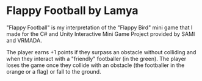 # Flappy Football by Lamya
"Flappy Football" is my interpretation of the "Flappy Bird" mini game that I made for the C# and Unity Interactive Mini Game Project provided by SAMI and VRMADA.

The player earns +1 points if they surpass an obstacle without colliding and when they interact with a "friendly" footballer (in the green).
The player loses the game once they collide with an obstacle (the footballer in the orange or a flag) or fall to the ground.
